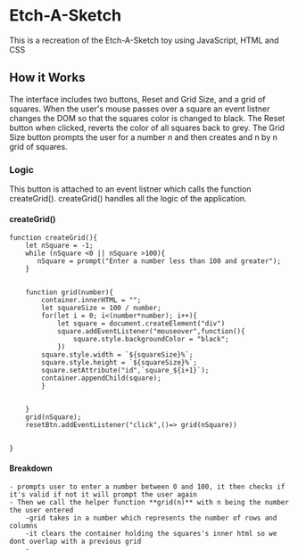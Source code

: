 # Etch-A-Sketch

This is a recreation of the Etch-A-Sketch toy using JavaScript, HTML and CSS

## How it Works

The interface includes two buttons, Reset and Grid Size, and a grid of squares. When the user's mouse
passes over a square an event listner changes the DOM so that the squares color is changed to black.
The Reset button when clicked, reverts the color of all squares back to grey. The Grid Size button prompts
the user for a number _n_ and then creates and n by n grid of squares.

### Logic

This button is attached to an event listner which calls the function createGrid().
createGrid() handles all the logic of the application.

#### createGrid()

```
function createGrid(){
    let nSquare = -1;
    while (nSquare <0 || nSquare >100){
       nSquare = prompt("Enter a number less than 100 and greater");
    }


    function grid(number){
        container.innerHTML = "";
        let squareSize = 100 / number;
        for(let i = 0; i<(number*number); i++){
            let square = document.createElement("div")
            square.addEventListener("mouseover",function(){
                square.style.backgroundColor = "black";
            })
        square.style.width = `${squareSize}%`;
        square.style.height = `${squareSize}%`;
        square.setAttribute("id",`square_${i+1}`);
        container.appendChild(square);
        }


    }
    grid(nSquare);
    resetBtn.addEventListener("click",()=> grid(nSquare))


}
```

#### Breakdown

    - prompts user to enter a number between 0 and 100, it then checks if it's valid if not it will prompt the user again
    - Then we call the helper function **grid(n)** with n being the number the user entered
        -grid takes in a number which represents the number of rows and columns
        -it clears the container holding the squares's inner html so we dont overlap with a previous grid
        -

